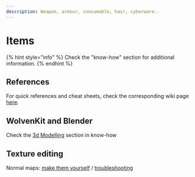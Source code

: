 ```yaml
---
description: Weapon, armour, consumable, hair, cyberware..
---
```


# Items

{% hint style="info" %}
Check the "know-how" section for additional information.
{% endhint %}

## References

For quick references and cheat sheets, check the corresponding wiki page [here](../../modding-know-how/references-lists-and-overviews/).

## WolvenKit and Blender

Check the [3d Modelling](../../modding-know-how/3d-modelling/) section in know-how

## Texture editing

Normal maps: [make them yourself](../../modding-know-how/3d-modelling/self-made-normal-maps.md) / [troubleshooting](../../modding-know-how/3d-modelling/self-made-normal-maps/troubleshooting-normal-maps.md)

